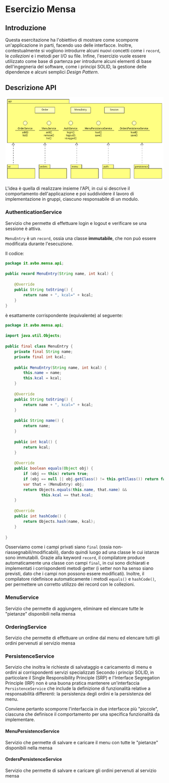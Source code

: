 # Esercizio Mensa

## Introduzione

Questa esercitazione ha l'obiettivo di mostrare come scomporre un'applicazione in parti, facendo uso delle interfacce.
Inoltre, contestualmente si vogliono introdurre alcuni nuovi concetti come i `record`, le _collezioni_ e i metodi per
I/O su file.
Infine, l'esercizio vuole essere utilizzato come base di partenza per introdurre alcuni elementi di base dell'ingegneria
del software, come i principi SOLID, la gestione delle dipendenze e alcuni semplici _Design Pattern_. 

## Descrizione API

![Architettura.png](Architettura.png)

L'idea è quella di realizzare insieme l'API, in cui si descrive il comportamento dell'applicazione e poi suddividere il
lavoro di implementazione in gruppi, ciascuno responsabile di un modulo.

### AuthenticationService
Servizio che permette di effettuare login e logout e verificare se una sessione è attiva.

`MenuEntry` è un `record`, ossia una classe **immutabile**, che non può essere modificata durante l'esecuzione.

Il codice:
```java
package it.avbo.mensa.api;

public record MenuEntry(String name, int kcal) {

    @Override
    public String toString() {
        return name + ", kcal=" + kcal;
    }
}
```

è esattamente corrispondente (equivalente) al seguente:
```java
package it.avbo.mensa.api;

import java.util.Objects;

public final class MenuEntry {
    private final String name;
    private final int kcal;

    public MenuEntry(String name, int kcal) {
        this.name = name;
        this.kcal = kcal;
    }

    @Override
    public String toString() {
        return name + ", kcal=" + kcal;
    }

    public String name() {
        return name;
    }

    public int kcal() {
        return kcal;
    }

    @Override
    public boolean equals(Object obj) {
        if (obj == this) return true;
        if (obj == null || obj.getClass() != this.getClass()) return false;
        var that = (MenuEntry) obj;
        return Objects.equals(this.name, that.name) &&
                this.kcal == that.kcal;
    }

    @Override
    public int hashCode() {
        return Objects.hash(name, kcal);
    }

}
```

Osserviamo come i campi privati siano `final` (ossia non-riassegnabili/modificabili), dando quindi luogo ad una
classe le cui istanze sono immutabili.
Grazie alla keyword `record`, il compilatore produce automaticamente una classe con campi `final`, in cui sono
dichiarati e implementati i corrispondenti metodi getter (i setter non ha senso siano previsti, dato che i campi
non possono essere modificati).
Inoltre, il compilatore ridefinisce automaticamente i metodi `equals()` e `hashCode()`, per permettere un corretto
utilizzo dei record con le collezioni.

### MenuService
Servizio che permette di aggiungere, eliminare ed elencare tutte le "pietanze" disponibili nella mensa

### OrderingService
Servizio che permette di effettuare un ordine dal menu ed elencare tutti gli ordini pervenuti al servizio mensa

### PersistenceService
Servizio che inoltra le richieste di salvataggio e caricamento di menu e ordini ai corrispondenti servizi specializzati
Secondo i principi SOLID, in particolare il Single Responsibility Principle (SRP) e l'Interface Segregation Principle (IRP)
non è una buona pratica mantenere un'interfaccia `PersistenceService` che include la definizione di funzionalità relative
a responsabilità differenti: la persistenza degli ordini e la persistenza del menu.

Conviene pertanto scomporre l'interfaccia in due interfacce più "piccole", ciascuna che definisce il comportamento per
una specifica funzionalità da implementare.

#### MenuPersistenceService
Servizio che permette di salvare e caricare il menu con tutte le "pietanze" disponibili nella mensa

#### OrdersPersistenceService
Servizio che permette di salvare e caricare gli ordini pervenuti al servizio mensa
